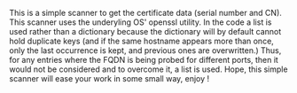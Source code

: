 This is a simple scanner to get the certificate data (serial number and CN). 
This scanner uses the underyling OS' openssl utility.
In the code a list is used rather than a dictionary because the dictionary will by default cannot hold duplicate keys (and if the same hostname appears more than once, only the last occurrence is kept, and previous ones are overwritten.)
Thus, for any entries where the FQDN is being probed for different ports, then it would not be considered and to overcome it, a list is used. 
Hope, this simple scanner will ease your work in some small way, enjoy !
